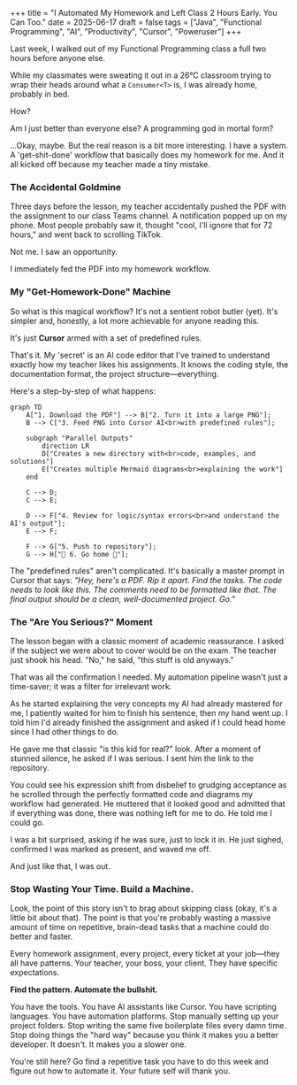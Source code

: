 +++
title = "I Automated My Homework and Left Class 2 Hours Early. You Can Too."
date = 2025-06-17
draft = false
tags = ["Java", "Functional Programming", "AI", "Productivity", "Cursor", "Poweruser"]
+++

Last week, I walked out of my Functional Programming class a full two hours before anyone else.

While my classmates were sweating it out in a 26°C classroom trying to wrap their heads around what a `Consumer<T>` is, I was already home, probably in bed.

How?

Am I just better than everyone else? A programming god in mortal form?

...Okay, maybe. But the real reason is a bit more interesting. I have a system. A 'get-shit-done' workflow that basically does my homework for me. And it all kicked off because my teacher made a tiny mistake.

### The Accidental Goldmine

Three days before the lesson, my teacher accidentally pushed the PDF with the assignment to our class Teams channel. A notification popped up on my phone. Most people probably saw it, thought "cool, I'll ignore that for 72 hours," and went back to scrolling TikTok.

Not me. I saw an opportunity.

I immediately fed the PDF into my homework workflow.

### My "Get-Homework-Done" Machine

So what is this magical workflow? It's not a sentient robot butler (yet). It's simpler and, honestly, a lot more achievable for anyone reading this.

It's just **Cursor** armed with a set of predefined rules.

That's it. My 'secret' is an AI code editor that I've trained to understand exactly how my teacher likes his assignments. It knows the coding style, the documentation format, the project structure—everything.

Here's a step-by-step of what happens:

```mermaid
graph TD
    A["1. Download the PDF"] --> B["2. Turn it into a large PNG"];
    B --> C["3. Feed PNG into Cursor AI<br>with predefined rules"];

    subgraph "Parallel Outputs"
        direction LR
        D["Creates a new directory with<br>code, examples, and solutions"]
        E["Creates multiple Mermaid diagrams<br>explaining the work"]
    end

    C --> D;
    C --> E;

    D --> F["4. Review for logic/syntax errors<br>and understand the AI's output"];
    E --> F;

    F --> G["5. Push to repository"];
    G --> H["🎉 6. Go home 🎉"];
```

The "predefined rules" aren't complicated. It's basically a master prompt in Cursor that says: *"Hey, here's a PDF. Rip it apart. Find the tasks. The code needs to look like *this*. The comments need to be formatted like *that*. The final output should be a clean, well-documented project. Go."*

### The "Are You Serious?" Moment

The lesson began with a classic moment of academic reassurance. I asked if the subject we were about to cover would be on the exam. The teacher just shook his head. "No," he said, "this stuff is old anyways."

That was all the confirmation I needed. My automation pipeline wasn't just a time-saver; it was a filter for irrelevant work.

As he started explaining the very concepts my AI had already mastered for me, I patiently waited for him to finish his sentence, then my hand went up. I told him I'd already finished the assignment and asked if I could head home since I had other things to do.

He gave me that classic "is this kid for real?" look. After a moment of stunned silence, he asked if I was serious. I sent him the link to the repository.

You could see his expression shift from disbelief to grudging acceptance as he scrolled through the perfectly formatted code and diagrams my workflow had generated. He muttered that it looked good and admitted that if everything was done, there was nothing left for me to do. He told me I could go.

I was a bit surprised, asking if he was sure, just to lock it in. He just sighed, confirmed I was marked as present, and waved me off.

And just like that, I was out.

### Stop Wasting Your Time. Build a Machine.

Look, the point of this story isn't to brag about skipping class (okay, it's a little bit about that). The point is that you're probably wasting a massive amount of time on repetitive, brain-dead tasks that a machine could do better and faster.

Every homework assignment, every project, every ticket at your job—they all have patterns. Your teacher, your boss, your client. They have specific expectations.

**Find the pattern. Automate the bullshit.**

You have the tools. You have AI assistants like Cursor. You have scripting languages. You have automation platforms. Stop manually setting up your project folders. Stop writing the same five boilerplate files every damn time. Stop doing things the "hard way" because you think it makes you a better developer. It doesn't. It makes you a slower one.

You're still here? Go find a repetitive task you have to do this week and figure out how to automate it. Your future self will thank you.
